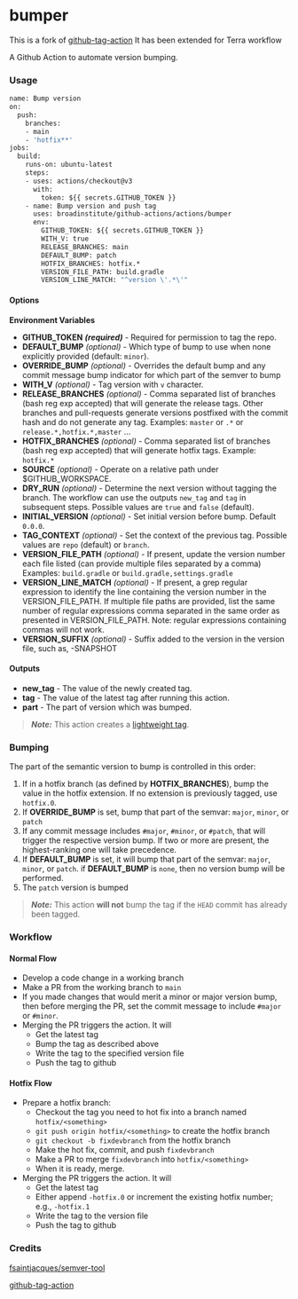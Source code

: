 # bumper

This is a fork of [github-tag-action](https://github.com/anothrNick/github-tag-action)
It has been extended for Terra workflow

A Github Action to automate version bumping.

### Usage

```Dockerfile
name: Bump version
on:
  push:
    branches:
    - main
    - 'hotfix**'
jobs:
  build:
    runs-on: ubuntu-latest
    steps:
    - uses: actions/checkout@v3
      with:
        token: ${{ secrets.GITHUB_TOKEN }}
    - name: Bump version and push tag
      uses: broadinstitute/github-actions/actions/bumper
      env:
        GITHUB_TOKEN: ${{ secrets.GITHUB_TOKEN }}
        WITH_V: true
        RELEASE_BRANCHES: main
        DEFAULT_BUMP: patch
        HOTFIX_BRANCHES: hotfix.*
        VERSION_FILE_PATH: build.gradle
        VERSION_LINE_MATCH: "^version \'.*\'"
```

#### Options

**Environment Variables**

* **GITHUB_TOKEN** ***(required)*** - Required for permission to tag the repo.
* **DEFAULT_BUMP** *(optional)* - Which type of bump to use when none explicitly provided (default: `minor`).
* **OVERRIDE_BUMP** *(optional)* - Overrides the default bump and any commit message bump
  indicator for which part of the semver to bump
* **WITH_V** *(optional)* - Tag version with `v` character.
* **RELEASE_BRANCHES** *(optional)* - Comma separated list of branches (bash reg exp accepted) that will generate the release tags. Other branches and pull-requests generate versions postfixed with the commit hash and do not generate any tag. Examples: `master` or `.*` or `release.*,hotfix.*,master` ...
* **HOTFIX_BRANCHES** *(optional)* - Comma separated list of branches (bash reg exp
  accepted) that will generate hotfix tags. Example: `hotfix.*`
* **SOURCE** *(optional)* - Operate on a relative path under $GITHUB_WORKSPACE.
* **DRY_RUN** *(optional)* - Determine the next version without tagging the branch. The workflow can use the outputs `new_tag` and `tag` in subsequent steps. Possible values are ```true``` and ```false``` (default).
* **INITIAL_VERSION** *(optional)* - Set initial version before bump. Default `0.0.0`.
* **TAG_CONTEXT** *(optional)* - Set the context of the previous tag. Possible values are `repo` (default) or `branch`.
* **VERSION_FILE_PATH** *(optional)* - If present, update the version number each file listed (can provide multiple files separated by a comma) Examples: `build.gradle` or `build.gradle,settings.gradle`
* **VERSION_LINE_MATCH** *(optional)* - If present, a grep regular expression to identify the line containing the version number in the VERSION_FILE_PATH. If multiple file paths are provided, list the same number of regular expressions comma separated in the same order as presented in VERSION_FILE_PATH. Note: regular expressions containing commas will not work. 
* **VERSION_SUFFIX** *(optional)* - Suffix added to the version in the version file, such as, -SNAPSHOT

#### Outputs

* **new_tag** - The value of the newly created tag.
* **tag** - The value of the latest tag after running this action.
* **part** - The part of version which was bumped.

> ***Note:*** This action creates a [lightweight tag](https://developer.github.com/v3/git/refs/#create-a-reference).

### Bumping

The part of the semantic version to bump is controlled in this order:
 1. If in a hotfix branch (as defined by **HOTFIX_BRANCHES**), bump the value in the
 hotfix extension. If no extension is previously tagged, use `hotfix.0`.
 2. If **OVERRIDE_BUMP** is set, bump that part of the semvar: `major`, `minor`, or `patch`
 3. If any commit message includes `#major`, `#minor`, or `#patch`, that will trigger the respective version bump. If two or more are present, the highest-ranking one will take precedence.
 4. If **DEFAULT_BUMP** is set, it will bump that part of the semvar: `major`, `minor`, or
 `patch`. if **DEFAULT_BUMP** is `none`, then no version bump will be performed.
 5. The `patch` version is bumped

> ***Note:*** This action **will not** bump the tag if the `HEAD` commit has already been tagged.

### Workflow

#### Normal Flow

* Develop a code change in a working branch
* Make a PR from the working branch to `main`
* If you made changes that would merit a minor or major version bump, then before merging
the PR, set the commit message to include `#major` or `#minor`.
* Merging the PR triggers the action. It will
  * Get the latest tag
  * Bump the tag as described above
  * Write the tag to the specified version file
  * Push the tag to github

#### Hotfix Flow

* Prepare a hotfix branch:
  * Checkout the tag you need to hot fix into a branch named `hotfix/<something>`
  * `git push origin hotfix/<something>` to create the hotfix branch
  * `git checkout -b fixdevbranch` from the hotfix branch
  * Make the hot fix, commit, and push `fixdevbranch`
  * Make a PR to merge `fixdevbranch` into `hotfix/<something>`
  * When it is ready, merge.
* Merging the PR triggers the action. It will
  * Get the latest tag
  * Either append `-hotfix.0` or increment the existing hotfix number; e.g., `-hotfix.1`
  * Write the tag to the version file
  * Push the tag to github

### Credits

[fsaintjacques/semver-tool](https://github.com/fsaintjacques/semver-tool)

[github-tag-action](https://github.com/anothrNick/github-tag-action)
